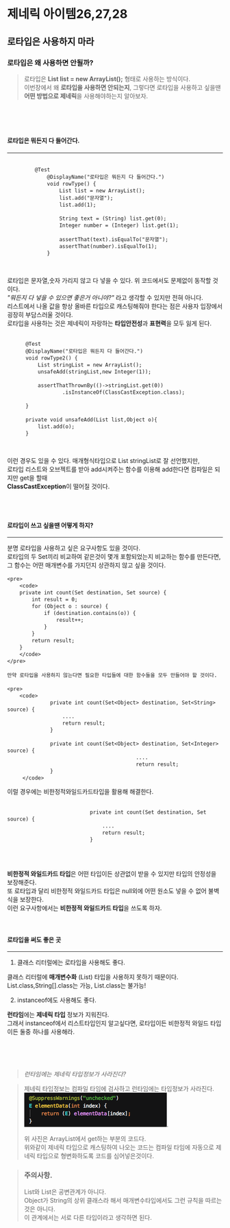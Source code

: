 제네릭 아이템26,27,28
=================

   로타입은 사용하지 마라
   ----------------
   
   ### 로타입은 왜 사용하면 안될까?
   
   > 로타입은 **List list = new ArrayList();** 형태로 사용하는 방식이다.  
   > 이번장에서 왜 **로타입을 사용하면 안되는지**, 그렇다면 로타입을 사용하고 싶을땐 **어떤 방법으로 제네릭**을 사용해야하는지 알아보자.
   
   </br>
   </br>
   </br>

   #### 로타입은 뭐든지 다 들어간다.
   ----------------------------
  <pre>
      <code>
         @Test
             @DisplayName("로타입은 뭐든지 다 들어간다.")
             void rowType() {
                 List list = new ArrayList();
                 list.add("문자열");
                 list.add(1);

                 String text = (String) list.get(0);
                 Integer number = (Integer) list.get(1);

                 assertThat(text).isEqualTo("문자열");
                 assertThat(number).isEqualTo(1);
             }
      </code>
  </pre>

  로타입은 문자열,숫자 가리지 않고 다 넣을 수 있다. 위 코드에서도 문제없이 동작할 것이다.  
  *"뭐든지 다 넣을 수 있으면 좋은거 아니야?"* 라고 생각할 수 있지만 전혀 아니다.            
  리스트에서 나올 값을 항상 올바른 타입으로 캐스팅해줘야 한다는 점은 사용자 입장에서 굉장히 부담스러울 것이다.  
  로타입을 사용하는 것은 제네릭이 자랑하는 **타입안전성**과 **표현력**을 모두 잃게 된다.     

  <pre>
     <code>
      @Test
      @DisplayName("로타입은 뭐든지 다 들어간다.")
      void rowType2() {
          List<String> stringList = new ArrayList();
          unsafeAdd(stringList,new Integer(1));

          assertThatThrownBy(()->stringList.get(0))
                  .isInstanceOf(ClassCastException.class);

      }

      private void unsafeAdd(List list,Object o){
          list.add(o);
      }
        </code>
   </pre>

            
   이런 경우도 있을 수 있다. 매개형식타입으로 List<String> stringList로 잘 선언했지만,  
   로타입 리스트와 오브젝트를 받아 add시켜주는 함수를 이용해 add한다면 컴파일은 되지만 get을 할때  
   **ClassCastException**이 떨어질 것이다.      
   </br>
   </br>
    </br>
   
   
   
   #### 로타입이 쓰고 싶을땐 어떻게 하지?
   -------------------------------
 분명 로타입을 사용하고 싶은 요구사항도 있을 것이다.  
 로타입의 두 Set끼리 비교하여 같은것이 몇개 포함되었는지 비교하는 함수를 만든다면, 그 함수는 어떤 매개변수를 가지던지 상관하지 않고 싶을 것이다.
          
    <pre>
        <code>
        private int count(Set destination, Set source) {
            int result = 0;
            for (Object o : source) {
                if (destination.contains(o)) {
                    result++;
                }
            }
            return result;
        }
        </code>
    </pre>

    만약 로타입을 사용하지 않는다면 필요한 타입들에 대한 함수들을 모두 만들어야 할 것이다.            

    <pre>
        <code>
                  private int count(Set<Object> destination, Set<String> source) {
                      ....
                      return result;
                  }

                  private int count(Set<Object> destination, Set<Integer> source) {
                                              ....
                                              return result;
                  }
         </code>
   </pre>

   이럴 경우에는 비한정적와일드카드타입을 활용해 해결한다.


   <pre>
          <code>
                           private int count(Set<?> destination, Set<?> source) {
                               ....
                               return result;
                           }

          </code>
   </pre>

   **비한정적 와일드카드 타입**은 어떤 타입이든 상관없이 받을 수 있지만 타입의 안정성을 보장해준다.  
   또 로타입과 달리 비한정적 와일드카드 타입은 null외에 어떤 원소도 넣을 수 없어 불벽식을 보장한다.  
   이런 요구사항에서는 **비한정적 와일드카드 타입**을 쓰도록 하자.
</br>
</br>
</br>

#### 로타입을 써도 좋은 곳
-------------------------------

1. 클래스 리터럴에는 로타입을 사용해도 좋다.  

클래스 리터럴에 **매개변수화** (List<String>) 타입을 사용하지 못하기 때문이다.  
List.class,String[].class는 가능, List<String>.class는 불가능!

2. instanceof에도 사용해도 좋다.  

**런타임**에는 **제네릭 타입** 정보가 지워진다.  
그래서 instanceof에서 리스트타입인지 알고싶다면, 로타입이든 비한정적 와일드 타입이든 둘중 하나를 사용해라.

</br>
</br>
</br>


> *런타임에는 제네릭 타입정보가 사라진다?*

> 제네릭 타입정보는 컴파일 타임에 검사하고 런타임에는 타입정보가 사라진다.  
> ![list-get](./image/list-get.png).
>
> 위 사진은 ArrayList에서 get하는 부분의 코드다.   
> 위와같이 제네릭 타입으로 캐스팅하여 나오는 코드는 컴파일 타임에 자동으로 제네릭 타입으로 형변화하도록 코드를 심어넣은것이다.   


     

> ### 주의사항.   
> List<Object>와 List<String>은 공변관계가 아니다.   
> Object가 String의 상위 클래스라 해서 매개변수타입에서도 그런 규칙을 따르는 것은 아니다.  
> 이 관계에서는 서로 다른 타입이라고 생각하면 된다.  

